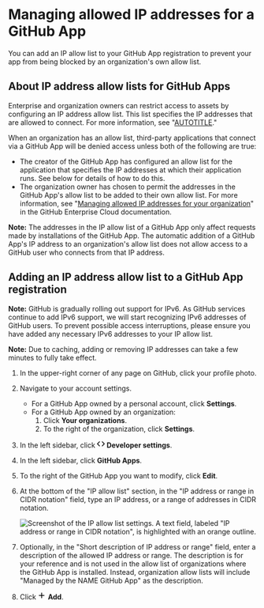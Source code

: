 # Managing allowed IP addresses for a GitHub App

You can add an IP allow list to your GitHub App registration to prevent your app from being blocked by an organization's own allow list.

## About IP address allow lists for GitHub Apps

Enterprise and organization owners can restrict access to assets by configuring an IP address allow list. This list specifies the IP addresses that are allowed to connect. For more information, see "[AUTOTITLE](/admin/policies/enforcing-policies-for-your-enterprise/enforcing-policies-for-security-settings-in-your-enterprise#managing-allowed-ip-addresses-for-organizations-in-your-enterprise)."

When an organization has an allow list, third-party applications that connect via a GitHub App will be denied access unless both of the following are true:

- The creator of the GitHub App has configured an allow list for the application that specifies the IP addresses at which their application runs. See below for details of how to do this.
- The organization owner has chosen to permit the addresses in the GitHub App's allow list to be added to their own allow list. For more information, see "[Managing allowed IP addresses for your organization](/enterprise-cloud@latest/organizations/keeping-your-organization-secure/managing-allowed-ip-addresses-for-your-organization#using-github-actions-with-an-ip-allow-list)" in the GitHub Enterprise Cloud documentation.

<div class="ghd-spotlight ghd-spotlight-note border rounded-1 my-3 p-3 f5 color-border-accent-emphasis color-bg-accent">

**Note:** The addresses in the IP allow list of a GitHub App only affect requests made by installations of the GitHub App. The automatic addition of a GitHub App's IP address to an organization's allow list does not allow access to a GitHub user who connects from that IP address.

</div>

## Adding an IP address allow list to a GitHub App registration

<div class="ghd-spotlight ghd-spotlight-note border rounded-1 my-3 p-3 f5 color-border-accent-emphasis color-bg-accent">

**Note:** GitHub is gradually rolling out support for IPv6. As GitHub services continue to add IPv6 support, we will start recognizing IPv6 addresses of GitHub users. To prevent possible access interruptions, please ensure you have added any necessary IPv6 addresses to your IP allow list.

</div>

<div class="ghd-spotlight ghd-spotlight-note border rounded-1 my-3 p-3 f5 color-border-accent-emphasis color-bg-accent">

**Note:** Due to caching, adding or removing IP addresses can take a few minutes to fully take effect.

</div>

1. In the upper-right corner of any page on GitHub, click your profile photo.
1. Navigate to your account settings.
   - For a GitHub App owned by a personal account, click **Settings**.
   - For a GitHub App owned by an organization:
     1. Click **Your organizations**.
     1. To the right of the organization, click **Settings**.
1. In the left sidebar, click **<svg version="1.1" width="16" height="16" viewBox="0 0 16 16" class="octicon octicon-code" aria-hidden="true"><path d="m11.28 3.22 4.25 4.25a.75.75 0 0 1 0 1.06l-4.25 4.25a.749.749 0 0 1-1.275-.326.749.749 0 0 1 .215-.734L13.94 8l-3.72-3.72a.749.749 0 0 1 .326-1.275.749.749 0 0 1 .734.215Zm-6.56 0a.751.751 0 0 1 1.042.018.751.751 0 0 1 .018 1.042L2.06 8l3.72 3.72a.749.749 0 0 1-.326 1.275.749.749 0 0 1-.734-.215L.47 8.53a.75.75 0 0 1 0-1.06Z"></path></svg> Developer settings**.
1. In the left sidebar, click **GitHub Apps**.
1. To the right of the GitHub App you want to modify, click **Edit**.
1. At the bottom of the "IP allow list" section, in the "IP address or range in CIDR notation" field, type an IP address, or a range of addresses in CIDR notation.

   ![Screenshot of the IP allow list settings. A text field, labeled "IP address or range in CIDR notation", is highlighted with an orange outline.](/assets/images/help/security/ip-address-field.png)
1. Optionally, in the "Short description of IP address or range" field, enter a description of the allowed IP address or range.
  The description is for your reference and is not used in the allow list of organizations where the GitHub App is installed. Instead, organization allow lists will include "Managed by the NAME GitHub App" as the description.
1. Click <svg version="1.1" width="16" height="16" viewBox="0 0 16 16" class="octicon octicon-plus" aria-hidden="true"><path d="M7.75 2a.75.75 0 0 1 .75.75V7h4.25a.75.75 0 0 1 0 1.5H8.5v4.25a.75.75 0 0 1-1.5 0V8.5H2.75a.75.75 0 0 1 0-1.5H7V2.75A.75.75 0 0 1 7.75 2Z"></path></svg> **Add**.
